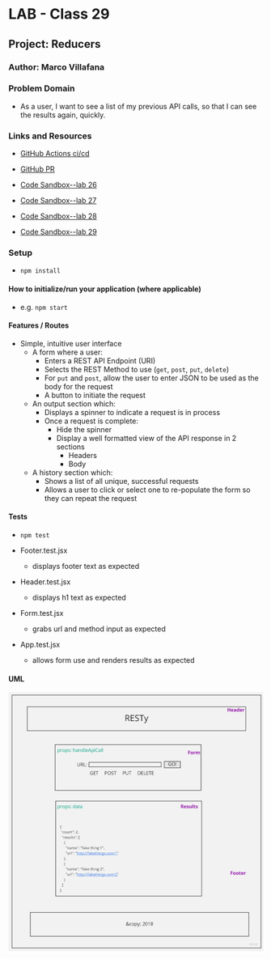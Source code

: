 # LAB - Class 29

## Project: Reducers

### Author: Marco Villafana

### Problem Domain  

+ As a user, I want to see a list of my previous API calls, so that I can see the results again, quickly.

### Links and Resources

+ [GitHub Actions ci/cd](https://github.com/villafanam/resty/actions)
+ [GitHub PR](https://github.com/villafanam/resty/pull/7)
+ [Code Sandbox--lab 26](https://codesandbox.io/p/github/villafanam/resty/base?file=%2FREADME.md&workspace=%257B%2522activeFileId%2522%253A%2522clfhlrzh00004g5jw5ltteyuw%2522%252C%2522openFiles%2522%253A%255B%255D%252C%2522sidebarPanel%2522%253A%2522EXPLORER%2522%252C%2522gitSidebarPanel%2522%253A%2522COMMIT%2522%252C%2522spaces%2522%253A%257B%2522clfka9waf00n0356iho5tm627%2522%253A%257B%2522key%2522%253A%2522clfka9waf00n0356iho5tm627%2522%252C%2522name%2522%253A%2522Default%2522%252C%2522devtools%2522%253A%255B%257B%2522key%2522%253A%2522clfka9waf00n1356iz4peodem%2522%252C%2522type%2522%253A%2522PROJECT_SETUP%2522%252C%2522isMinimized%2522%253Afalse%257D%252C%257B%2522type%2522%253A%2522PREVIEW%2522%252C%2522taskId%2522%253A%2522start%2522%252C%2522port%2522%253A3000%252C%2522key%2522%253A%2522clfka9waf00n2356i41zzt5yt%2522%252C%2522isMinimized%2522%253Afalse%257D%255D%257D%257D%252C%2522currentSpace%2522%253A%2522clfka9waf00n0356iho5tm627%2522%252C%2522spacesOrder%2522%253A%255B%2522clfka9waf00n0356iho5tm627%2522%255D%252C%2522hideCodeEditor%2522%253Afalse%257D)
+ [Code Sandbox--lab 27](https://codesandbox.io/p/github/villafanam/resty/useState?file=%2FREADME.md&workspace=%257B%2522activeFileId%2522%253A%2522clfhlrzh00004g5jw5ltteyuw%2522%252C%2522openFiles%2522%253A%255B%255D%252C%2522sidebarPanel%2522%253A%2522EXPLORER%2522%252C%2522gitSidebarPanel%2522%253A%2522COMMIT%2522%252C%2522spaces%2522%253A%257B%2522clfiywfml00pn356jyqxjeskn%2522%253A%257B%2522key%2522%253A%2522clfiywfml00pn356jyqxjeskn%2522%252C%2522name%2522%253A%2522Default%2522%252C%2522devtools%2522%253A%255B%257B%2522key%2522%253A%2522clfkab7ij012k356iyms5ffsw%2522%252C%2522type%2522%253A%2522PROJECT_SETUP%2522%252C%2522isMinimized%2522%253Afalse%257D%252C%257B%2522type%2522%253A%2522PREVIEW%2522%252C%2522taskId%2522%253A%2522start%2522%252C%2522port%2522%253A3000%252C%2522key%2522%253A%2522clfka9rek00k4356i15x93ovm%2522%252C%2522isMinimized%2522%253Afalse%257D%252C%257B%2522type%2522%253A%2522TASK_LOG%2522%252C%2522taskId%2522%253A%2522start%2522%252C%2522key%2522%253A%2522clfka9ofy00eb356ilr31i8lt%2522%252C%2522isMinimized%2522%253Afalse%257D%255D%257D%257D%252C%2522currentSpace%2522%253A%2522clfiywfml00pn356jyqxjeskn%2522%252C%2522spacesOrder%2522%253A%255B%2522clfiywfml00pn356jyqxjeskn%2522%255D%252C%2522hideCodeEditor%2522%253Afalse%257D)
+ [Code Sandbox--lab 28](https://codesandbox.io/p/github/villafanam/resty/lifecycle?file=%2FREADME.md&selection=%5B%7B%22endColumn%22%3A1%2C%22endLineNumber%22%3A29%2C%22startColumn%22%3A1%2C%22startLineNumber%22%3A29%7D%5D&workspace=%257B%2522activeFileId%2522%253A%2522clfhlrzh00004g5jw5ltteyuw%2522%252C%2522openFiles%2522%253A%255B%255D%252C%2522sidebarPanel%2522%253A%2522EXPLORER%2522%252C%2522gitSidebarPanel%2522%253A%2522COMMIT%2522%252C%2522spaces%2522%253A%257B%2522clfkagw4x01nm356iiy7uqz7q%2522%253A%257B%2522key%2522%253A%2522clfkagw4x01nm356iiy7uqz7q%2522%252C%2522name%2522%253A%2522Default%2522%252C%2522devtools%2522%253A%255B%257B%2522key%2522%253A%2522clfkamgcj00o2356ie03tij3i%2522%252C%2522type%2522%253A%2522PROJECT_SETUP%2522%252C%2522isMinimized%2522%253Afalse%257D%252C%257B%2522type%2522%253A%2522PREVIEW%2522%252C%2522taskId%2522%253A%2522start%2522%252C%2522port%2522%253A3000%252C%2522key%2522%253A%2522clfkagw4x01no356im4qlgl6p%2522%252C%2522isMinimized%2522%253Afalse%257D%255D%257D%257D%252C%2522currentSpace%2522%253A%2522clfkagw4x01nm356iiy7uqz7q%2522%252C%2522spacesOrder%2522%253A%255B%2522clfkagw4x01nm356iiy7uqz7q%2522%255D%252C%2522hideCodeEditor%2522%253Afalse%257D)

+ [Code Sandbox--lab 29]()

### Setup

+ `npm install`

#### How to initialize/run your application (where applicable)

+ e.g. `npm start`

#### Features / Routes

+ Simple, intuitive user interface
  + A form where a user:
    + Enters a REST API Endpoint (URI)
    + Selects the REST Method to use (`get`, `post`, `put`, `delete`)
    + For `put` and `post`, allow the user to enter JSON to be used as the body for the request
    + A button to initiate the request
  + An output section which:
    + Displays a spinner to indicate a request is in process
    + Once a request is complete:
      + Hide the spinner
      + Display a well formatted view of the API response in 2 sections
        + Headers
        + Body
  + A history section which:
    + Shows a list of all unique, successful requests
    + Allows a user to click or select one to re-populate the form so they can repeat the request

#### Tests

+ `npm test`
+ Footer.test.jsx
  + displays footer text as expected

+ Header.test.jsx
  + displays h1 text as expected

+ Form.test.jsx
  + grabs url and method input as expected

+ App.test.jsx
  + allows form use and renders results as expected

#### UML

![lab 26 UML](/assets/lab%2026%20UML.jpg)
